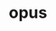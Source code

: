 ---
title: "opus"
layout: cache
categories: [package, develop]
meta: {"versions": ["1.3.1"], "compilers": ["gcc@=11.3.0", "gcc@=7.3.1"], "oss": ["amzn2", "ubuntu22.04"], "platforms": ["linux"], "targets": ["ivybridge", "x86_64_v3"], "stacks": ["ml-linux-x86_64-cpu", "ml-linux-x86_64-cuda", "root"], "num_specs": 4, "num_specs_by_stack": {"root": 4, "ml-linux-x86_64-cpu": 2, "ml-linux-x86_64-cuda": 2}}
spec_details: [{"hash": "5pz2njqc353aguqwhrntmsskisbj2ywc", "compiler": "gcc@=7.3.1", "versions": ["1.3.1"], "os": "amzn2", "platform": "linux", "target": "ivybridge", "variants": ["build_system=autotools"], "stacks": ["root"], "size": "-", "tarball": "https://binaries.spack.io/develop/build_cache/linux-amzn2-ivybridge/gcc-7.3.1/opus-1.3.1/linux-amzn2-ivybridge-gcc-7.3.1-opus-1.3.1-5pz2njqc353aguqwhrntmsskisbj2ywc.spack"}, {"hash": "r6za32s74efh6qbtkx54ospnht4dtt6o", "compiler": "gcc@=7.3.1", "versions": ["1.3.1"], "os": "amzn2", "platform": "linux", "target": "x86_64_v3", "variants": [], "stacks": ["root"], "size": "-", "tarball": "https://binaries.spack.io/develop/build_cache/linux-amzn2-x86_64_v3/gcc-7.3.1/opus-1.3.1/linux-amzn2-x86_64_v3-gcc-7.3.1-opus-1.3.1-r6za32s74efh6qbtkx54ospnht4dtt6o.spack"}, {"hash": "de3dnn53hohjloeirjgx7xv7ngcmbdwx", "compiler": "gcc@=7.3.1", "versions": ["1.3.1"], "os": "amzn2", "platform": "linux", "target": "x86_64_v3", "variants": ["build_system=autotools"], "stacks": ["ml-linux-x86_64-cpu", "root", "ml-linux-x86_64-cuda"], "size": "-", "tarball": "https://binaries.spack.io/develop/build_cache/linux-amzn2-x86_64_v3/gcc-7.3.1/opus-1.3.1/linux-amzn2-x86_64_v3-gcc-7.3.1-opus-1.3.1-de3dnn53hohjloeirjgx7xv7ngcmbdwx.spack"}, {"hash": "nk6lsy4o6gojkegzwvibwz7cwmacp77m", "compiler": "gcc@=11.3.0", "versions": ["1.3.1"], "os": "ubuntu22.04", "platform": "linux", "target": "x86_64_v3", "variants": ["build_system=autotools"], "stacks": ["ml-linux-x86_64-cpu", "root", "ml-linux-x86_64-cuda"], "size": "-", "tarball": "https://binaries.spack.io/develop/build_cache/linux-ubuntu22.04-x86_64_v3/gcc-11.3.0/opus-1.3.1/linux-ubuntu22.04-x86_64_v3-gcc-11.3.0-opus-1.3.1-nk6lsy4o6gojkegzwvibwz7cwmacp77m.spack"}]
---
